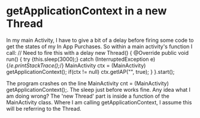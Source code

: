 
# getApplicationContext in a new Thread

In my main Activity, I have to give a bit of a delay before firing some code to get the states of my In App Purchases. So within a main activity's function I call:
// Need to fire this with a delay
new Thread() {
    @Override
    public void run() {
        try {this.sleep(3000);} catch (InterruptedException e) {/*e.printStackTrace();*/}
        MainActivity ctx = (MainActivity) getApplicationContext();
        if(ctx != null) ctx.getIAP("", true);
    }
}.start();

The program crashes on the line MainActivity cnt = (MainActivity) getApplicationContext();.
The sleep just before works fine.
Any idea what I am doing wrong?
The 'new Thread' part is inside a function of the MainActivity class.
Where I am calling getApplicationContext, I assume this will be referring to the Thread.

        